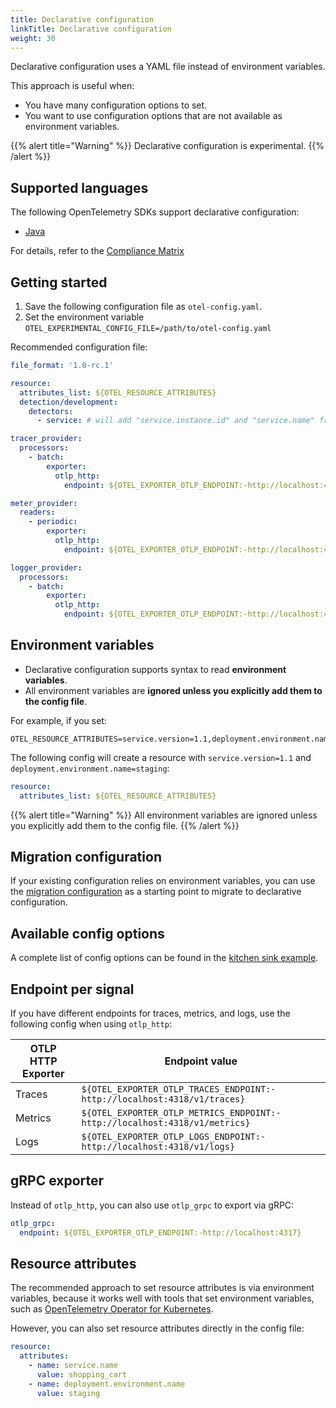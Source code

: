 ```yaml
---
title: Declarative configuration
linkTitle: Declarative configuration
weight: 30
---
```


Declarative configuration uses a YAML file instead of environment variables.

This approach is useful when:

- You have many configuration options to set.
- You want to use configuration options that are not available as environment
  variables.

{{% alert title="Warning" %}} Declarative configuration is experimental.
{{% /alert %}}

## Supported languages

The following OpenTelemetry SDKs support declarative configuration:

- [Java](/docs/zero-code/java/agent/declarative-configuration/)

For details, refer to the
[Compliance Matrix](https://github.com/open-telemetry/opentelemetry-specification/blob/main/spec-compliance-matrix.md#declarative-configuration)

## Getting started

1. Save the following configuration file as `otel-config.yaml`.
2. Set the environment variable
   `OTEL_EXPERIMENTAL_CONFIG_FILE=/path/to/otel-config.yaml`

Recommended configuration file:

```yaml
file_format: '1.0-rc.1'

resource:
  attributes_list: ${OTEL_RESOURCE_ATTRIBUTES}
  detection/development:
    detectors:
      - service: # will add "service.instance.id" and "service.name" from OTEL_SERVICE_NAME

tracer_provider:
  processors:
    - batch:
        exporter:
          otlp_http:
            endpoint: ${OTEL_EXPORTER_OTLP_ENDPOINT:-http://localhost:4318}/v1/traces

meter_provider:
  readers:
    - periodic:
        exporter:
          otlp_http:
            endpoint: ${OTEL_EXPORTER_OTLP_ENDPOINT:-http://localhost:4318}/v1/metrics

logger_provider:
  processors:
    - batch:
        exporter:
          otlp_http:
            endpoint: ${OTEL_EXPORTER_OTLP_ENDPOINT:-http://localhost:4318}/v1/logs
```

## Environment variables

- Declarative configuration supports syntax to read **environment variables**.
- All environment variables are **ignored unless you explicitly add them to the
  config file**.

For example, if you set:

```shell
OTEL_RESOURCE_ATTRIBUTES=service.version=1.1,deployment.environment.name=staging
```

The following config will create a resource with `service.version=1.1` and
`deployment.environment.name=staging`:

```yaml
resource:
  attributes_list: ${OTEL_RESOURCE_ATTRIBUTES}
```

{{% alert title="Warning" %}} All environment variables are ignored unless you
explicitly add them to the config file. {{% /alert %}}

## Migration configuration

If your existing configuration relies on environment variables, you can use the
[migration configuration](https://github.com/open-telemetry/opentelemetry-configuration/blob/main/examples/sdk-migration-config.yaml)
as a starting point to migrate to declarative configuration.

## Available config options

A complete list of config options can be found in the
[kitchen sink example](https://github.com/open-telemetry/opentelemetry-configuration/blob/main/examples/kitchen-sink.yaml).

## Endpoint per signal

If you have different endpoints for traces, metrics, and logs, use the following
config when using `otlp_http`:

| OTLP HTTP Exporter | Endpoint value                                                             |
| ------------------ | -------------------------------------------------------------------------- |
| Traces             | `${OTEL_EXPORTER_OTLP_TRACES_ENDPOINT:-http://localhost:4318/v1/traces}`   |
| Metrics            | `${OTEL_EXPORTER_OTLP_METRICS_ENDPOINT:-http://localhost:4318/v1/metrics}` |
| Logs               | `${OTEL_EXPORTER_OTLP_LOGS_ENDPOINT:-http://localhost:4318/v1/logs}`       |

## gRPC exporter

Instead of `otlp_http`, you can also use `otlp_grpc` to export via gRPC:

```yaml
otlp_grpc:
  endpoint: ${OTEL_EXPORTER_OTLP_ENDPOINT:-http://localhost:4317}
```

## Resource attributes

The recommended approach to set resource attributes is via environment
variables, because it works well with tools that set environment variables, such
as
[OpenTelemetry Operator for Kubernetes](/docs/platforms/kubernetes/operator/).

However, you can also set resource attributes directly in the config file:

```yaml
resource:
  attributes:
    - name: service.name
      value: shopping_cart
    - name: deployment.environment.name
      value: staging
```

